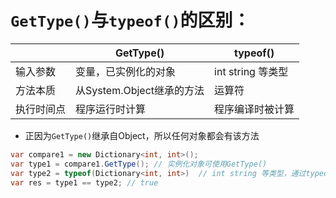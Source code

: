 # `GetType()`与`typeof()`的区别：

||GetType()|typeof()|
|--|--|--|
|输入参数|变量，已实例化的对象|int string 等类型|
|方法本质|从System.Object继承的方法|运算符|
|执行时间点|程序运行时计算|程序编译时被计算|

* 正因为`GetType()`继承自Object，所以任何对象都会有该方法

```csharp
var compare1 = new Dictionary<int, int>();
var type1 = compare1.GetType(); // 实例化对象可使用GetType()
var type2 = typeof(Dictionary<int, int>)  // int string 等类型，通过typeof获取type对象
var res = type1 == type2; // true
```